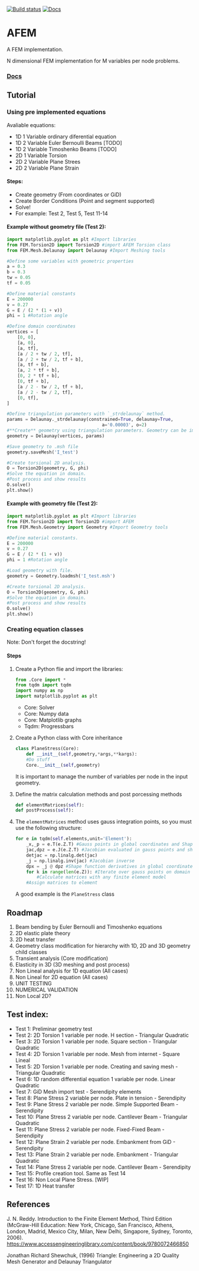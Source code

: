 [![Build status](https://github.com/ZibraMax/FEM/actions/workflows/python-publish.yml/badge.svg)](https://github.com/ZibraMax/FEM/actions/workflows/python-publish.yml)
[![Docs](https://github.com/ZibraMax/FEM/actions/workflows/docs.yml/badge.svg)](https://github.com/ZibraMax/FEM/actions/workflows/docs.yml)
# AFEM
A FEM implementation.

N dimensional FEM implementation for M variables per node problems.

### [Docs](https://zibramax.github.io/FEM/)

## Tutorial

### Using pre implemented equations

Avaliable equations:
- 1D 1 Variable ordinary diferential equation
- 1D 2 Variable Euler Bernoulli Beams [TODO]
- 1D 2 Variable Timoshenko Beams [TODO]
- 2D 1 Variable Torsion
- 2D 2 Variable Plane Strees
- 2D 2 Variable Plane Strain

#### Steps:
- Create geometry (From coordinates or GiD)
- Create Border Conditions (Point and segment supported)
- Solve!
- For example: Test 2, Test 5, Test 11-14

#### Example without geometry file (Test 2):
```python
import matplotlib.pyplot as plt #Import libraries
from FEM.Torsion2D import Torsion2D #import AFEM Torsion class
from FEM.Mesh.Delaunay import Delaunay #Import Meshing tools

#Define some variables with geometric properties
a = 0.3
b = 0.3
tw = 0.05
tf = 0.05

#Define material constants
E = 200000
v = 0.27
G = E / (2 * (1 + v))
phi = 1 #Rotation angle

#Define domain coordinates
vertices = [
    [0, 0],
    [a, 0],
    [a, tf],
    [a / 2 + tw / 2, tf],
    [a / 2 + tw / 2, tf + b],
    [a, tf + b],
    [a, 2 * tf + b],
    [0, 2 * tf + b],
    [0, tf + b],
    [a / 2 - tw / 2, tf + b],
    [a / 2 - tw / 2, tf],
    [0, tf],
]

#Define triangulation parameters with `_strdelaunay` method.
params = Delaunay._strdelaunay(constrained=True, delaunay=True,
                                    a='0.00003', o=2)
#**Create** geometry using triangulation parameters. Geometry can be imported from .msh files.
geometry = Delaunay(vertices, params)

#Save geometry to .msh file
geometry.saveMesh('I_test')

#Create torsional 2D analysis.
O = Torsion2D(geometry, G, phi)
#Solve the equation in domain.
#Post process and show results
O.solve()
plt.show()

```

#### Example with geometry file (Test 2):

```python
import matplotlib.pyplot as plt #Import libraries
from FEM.Torsion2D import Torsion2D #import AFEM
from FEM.Mesh.Geometry import Geometry #Import Geometry tools

#Define material constants.
E = 200000
v = 0.27
G = E / (2 * (1 + v))
phi = 1 #Rotation angle

#Load geometry with file.
geometry = Geometry.loadmsh('I_test.msh')

#Create torsional 2D analysis.
O = Torsion2D(geometry, G, phi)
#Solve the equation in domain.
#Post process and show results
O.solve()
plt.show()


```

### Creating equation classes

Note: Don't forget the docstring!

#### Steps
1. Create a Python flie and import the libraries:
	```python
	from .Core import *
	from tqdm import tqdm
	import numpy as np
	import matplotlib.pyplot as plt
	```

	- Core: Solver
	- Core: Numpy data
	- Core: Matplotlib graphs
	- Tqdm: Progressbars

2. Create a Python class with Core inheritance
	```python
	class PlaneStress(Core):
		def __init__(self,geometry,*args,**kargs):
		#Do stuff
		Core.__init__(self,geometry)
	```
	It is important to manage the number of variables per node in the input geometry.
3. Define the matrix calculation methods and post porcessing methods
	```python
	def elementMatrices(self):
	def postProcess(self):
	```
4. The `elementMatrices` method uses gauss integration points, so you must use the following structure:
	```python
	for e in tqdm(self.elements,unit='Element'):
		_x,_p = e.T(e.Z.T) #Gauss points in global coordinates and Shape functions evaluated in gauss points
		jac,dpz = e.J(e.Z.T) #Jacobian evaluated in gauss points and shape functions derivatives in natural coordinates
		detjac = np.linalg.det(jac)
		_j = np.linalg.inv(jac) #Jacobian inverse
		dpx = _j @ dpz #Shape function derivatives in global coordinates
		for k in range(len(e.Z)): #Iterate over gauss points on domain
			#Calculate matrices with any finite element model
		#Assign matrices to element
	```
	A good example is the `PlaneStress` class

## Roadmap

1. Beam bending by Euler Bernoulli and Timoshenko equations 
2. 2D elastic plate theory 
3. 2D heat transfer
4. Geometry class modification for hierarchy with 1D, 2D and 3D geometry child classes
5. Transient analysis (Core modification)
6. Elasticity in 3D (3D meshing and post process)
7. Non Lineal analysis for 1D equation (All cases)
8. Non Lineal for 2D equation (All cases)
9. UNIT TESTING
10. NUMERICAL VALIDATION
11. Non Local 2D?

## Test index:

- Test 1: Preliminar geometry test
- Test 2: 2D Torsion 1 variable per node. H section - Triangular Quadratic
- Test 3: 2D Torsion 1 variable per node. Square section - Triangular Quadratic
- Test 4: 2D Torsion 1 variable per node. Mesh from internet - Square Lineal
- Test 5: 2D Torsion 1 variable per node. Creating and saving mesh - Triangular Quadratic 
- Test 6: 1D random differential equation 1 variable per node. Linear Quadratic
- Test 7: GiD Mesh import test - Serendipity elements
- Test 8: Plane Stress 2 variable per node. Plate in tension - Serendipity
- Test 9: Plane Stress 2 variable per node. Simple Supported Beam - Serendipity
- Test 10: Plane Stress 2 variable per node. Cantilever Beam - Triangular Quadratic
- Test 11: Plane Stress 2 variable per node. Fixed-Fixed Beam - Serendipity
- Test 12: Plane Strain 2 variable per node. Embankment from GiD - Serendipity
- Test 13: Plane Strain 2 variable per node. Embankment - Triangular Quadratic
- Test 14: Plane Stress 2 variable per node. Cantilever Beam - Serendipity
- Test 15: Profile creation tool. Same as Test 14
- Test 16: Non Local Plane Stress. [WIP]
- Test 17: 1D Heat transfer

## References

J. N. Reddy. Introduction to the Finite Element Method, Third Edition (McGraw-Hill Education: New York, Chicago, San Francisco, Athens, London, Madrid, Mexico City, Milan, New Delhi, Singapore, Sydney, Toronto, 2006). https://www.accessengineeringlibrary.com/content/book/9780072466850

Jonathan Richard Shewchuk, (1996) Triangle: Engineering a 2D Quality Mesh Generator and Delaunay Triangulator

